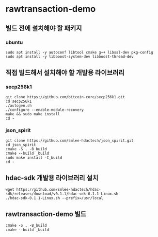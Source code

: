 # rawtransaction-demo

## 빌드 전에 설치해야 할 패키지

### ubuntu 
```
sudo apt install -y autoconf libtool cmake g++ libssl-dev pkg-config
sudo apt install -y libboost-system-dev libboost-thread-dev
```

## 직접 빌드해서 설치해야 할 개발용 라이브러리

### secp256k1
```
git clone https://github.com/bitcoin-core/secp256k1.git
cd secp256k1
./autogen.sh
./configure --enable-module-recovery
make && sudo make install
cd -
```

### json_spirit
```
git clone https://github.com/smlee-hdactech/json_spirit.git
cd json_spirit
cmake -S . -B_build
cmake --build _build
sudo make install -C_build
cd -
```

## hdac-sdk 개발용 라이브러리 설치
```
wget https://github.com/smlee-hdactech/hdac-sdk/releases/download/v0.1.1/hdac-sdk-0.1.1-Linux.sh
./hdac-sdk-0.1.1-Linux.sh --prefix=/usr/local
```

## rawtransaction-demo 빌드
```
cmake -S . -B_build
cmake --build _build
```
